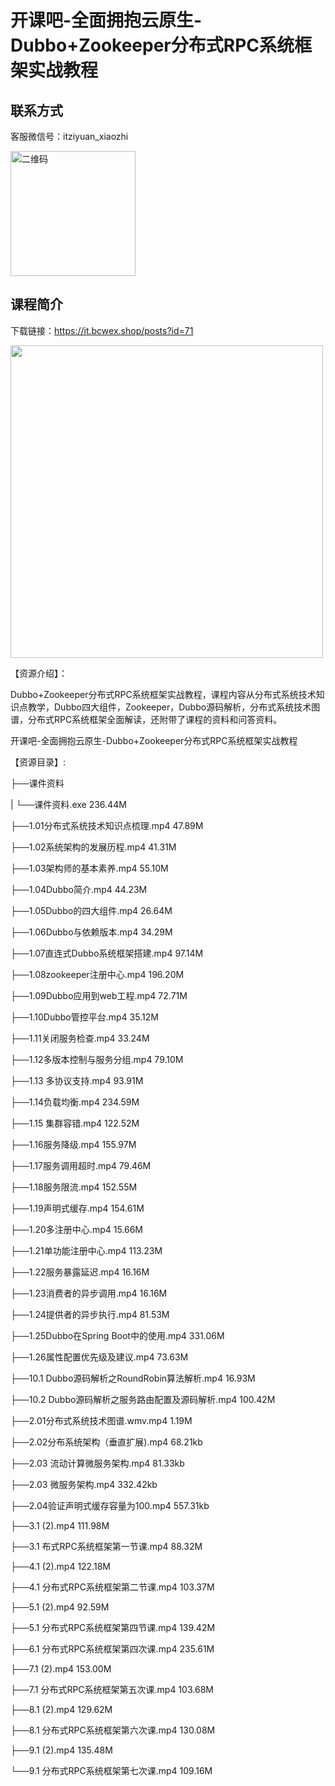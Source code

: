 # 开课吧-全面拥抱云原生-Dubbo+Zookeeper分布式RPC系统框架实战教程

## 联系方式

客服微信号：itziyuan_xiaozhi

<img src="https://ziyuanyun.oss-cn-guangzhou.aliyuncs.com/common/20240614073449/666b82192834a.jpg" width="200" height="200" alt="二维码">

## 课程简介

下载链接：https://it.bcwex.shop/posts?id=71

<img src="https://ziyuanyun.oss-cn-guangzhou.aliyuncs.com/yun/20240515151552/664461282e30a.jpg" width="500" alt="">

  【资源介绍】：

 Dubbo+Zookeeper分布式RPC系统框架实战教程，课程内容从分布式系统技术知识点教学，Dubbo四大组件，Zookeeper，Dubbo源码解析，分布式系统技术图谱，分布式RPC系统框架全面解读，还附带了课程的资料和问答资料。

 开课吧-全面拥抱云原生-Dubbo+Zookeeper分布式RPC系统框架实战教程



 【资源目录】:

 ├──课件资料

 | └──课件资料.exe 236.44M

 ├──1.01分布式系统技术知识点梳理.mp4 47.89M

 ├──1.02系统架构的发展历程.mp4 41.31M

 ├──1.03架构师的基本素养.mp4 55.10M

 ├──1.04Dubbo简介.mp4 44.23M

 ├──1.05Dubbo的四大组件.mp4 26.64M

 ├──1.06Dubbo与依赖版本.mp4 34.29M

 ├──1.07直连式Dubbo系统框架搭建.mp4 97.14M

 ├──1.08zookeeper注册中心.mp4 196.20M

 ├──1.09Dubbo应用到web工程.mp4 72.71M

 ├──1.10Dubbo管控平台.mp4 35.12M

 ├──1.11关闭服务检查.mp4 33.24M

 ├──1.12多版本控制与服务分组.mp4 79.10M

 ├──1.13 多协议支持.mp4 93.91M

 ├──1.14负载均衡.mp4 234.59M

 ├──1.15 集群容错.mp4 122.52M

 ├──1.16服务降级.mp4 155.97M

 ├──1.17服务调用超时.mp4 79.46M

 ├──1.18服务限流.mp4 152.55M

 ├──1.19声明式缓存.mp4 154.61M

 ├──1.20多注册中心.mp4 15.66M

 ├──1.21单功能注册中心.mp4 113.23M

 ├──1.22服务暴露延迟.mp4 16.16M

 ├──1.23消费者的异步调用.mp4 16.16M

 ├──1.24提供者的异步执行.mp4 81.53M

 ├──1.25Dubbo在Spring Boot中的使用.mp4 331.06M

 ├──1.26属性配置优先级及建议.mp4 73.63M

 ├──10.1 Dubbo源码解析之RoundRobin算法解析.mp4 16.93M

 ├──10.2 Dubbo源码解析之服务路由配置及源码解析.mp4 100.42M

 ├──2.01分布式系统技术图谱.wmv.mp4 1.19M

 ├──2.02分布系统架构（垂直扩展).mp4 68.21kb

 ├──2.03 流动计算微服务架构.mp4 81.33kb

 ├──2.03 微服务架构.mp4 332.42kb

 ├──2.04验证声明式缓存容量为100.mp4 557.31kb

 ├──3.1 (2).mp4 111.98M

 ├──3.1 布式RPC系统框架第一节课.mp4 88.32M

 ├──4.1 (2).mp4 122.18M

 ├──4.1 分布式RPC系统框架第二节课.mp4 103.37M

 ├──5.1 (2).mp4 92.59M

 ├──5.1 分布式RPC系统框架第四节课.mp4 139.42M

 ├──6.1 分布式RPC系统框架第四次课.mp4 235.61M

 ├──7.1 (2).mp4 153.00M

 ├──7.1 分布式RPC系统框架第五次课.mp4 103.68M

 ├──8.1 (2).mp4 129.62M

 ├──8.1 分布式RPC系统框架第六次课.mp4 130.08M

 ├──9.1 (2).mp4 135.48M

 └──9.1 分布式RPC系统框架第七次课.mp4 109.16M

  